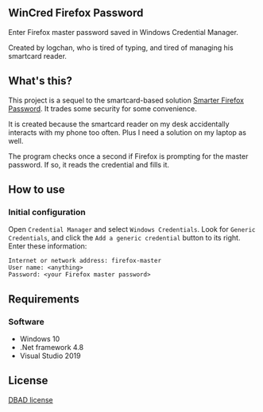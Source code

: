 WinCred Firefox Password
---

Enter Firefox master password saved in Windows Credential Manager.

Created by logchan, who is tired of typing, and tired of managing his smartcard reader.

## What's this?

This project is a sequel to the smartcard-based solution [Smarter Firefox Password](https://github.com/logchan/SmarterFirefoxPassword/). It trades some security for some convenience.

It is created because the smartcard reader on my desk accidentally interacts with my phone too often. Plus I need a solution on my laptop as well.

The program checks once a second if Firefox is prompting for the master password. If so, it reads the credential and fills it.

## How to use

### Initial configuration

Open `Credential Manager` and select `Windows Credentials`. Look for `Generic Credentials`, and click the `Add a generic credential` button to its right. Enter these information:

```
Internet or network address: firefox-master
User name: <anything>
Password: <your Firefox master password>
```

## Requirements

### Software

- Windows 10
- .Net framework 4.8
- Visual Studio 2019

## License

[DBAD license](https://dbad-license.org/)